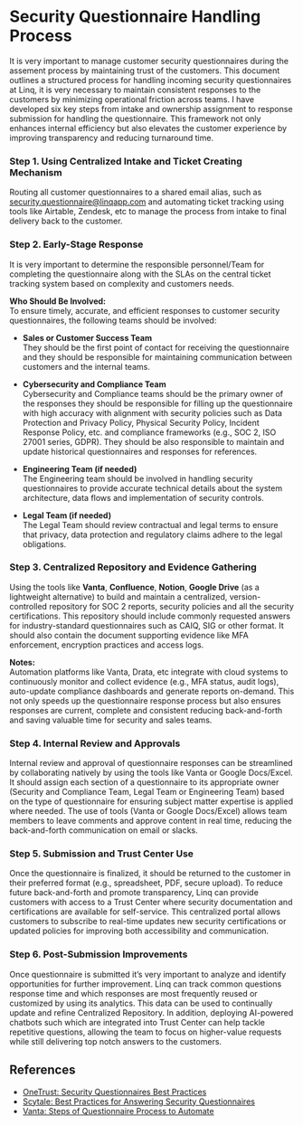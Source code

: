 # Security Questionnaire Handling Process

It is very important to manage customer security questionnaires during the assement process by maintaining trust of the customers. This document outlines a structured process for handling incoming security questionnaires at Linq, it is very necessary to maintain consistent responses to the customers by minimizing operational friction across teams.
I have developed six key steps from intake and ownership assignment to response submission for handling the questionnaire. This framework not only enhances internal efficiency but also elevates the customer experience by improving transparency and reducing turnaround time.

### Step 1. Using Centralized Intake and Ticket Creating Mechanism  
Routing all customer questionnaires to a shared email alias, such as security.questionnaire@linqapp.com and automating ticket tracking using tools like Airtable, Zendesk, etc to manage the process from intake to final delivery back to the customer.

### Step 2. Early-Stage Response  
It is very important to determine the responsible personnel/Team for completing the questionnaire along with the SLAs on the central ticket tracking system based on complexity and customers needs.

**Who Should Be Involved:**  
To ensure timely, accurate, and efficient responses to customer security questionnaires, the following teams should be involved:

- **Sales or Customer Success Team**  
They should be the first point of contact for receiving the questionnaire and they should be responsible for maintaining communication between customers and the internal teams.

- **Cybersecurity and Compliance Team**  
Cybersecurity and Compliance teams should be the primary owner of the responses they should be responsible for filling up the questionnaire with high accuracy with alignment with security policies such as Data Protection and Privacy Policy, Physical Security Policy, Incident Response Policy, etc. and compliance frameworks (e.g., SOC 2, ISO 27001 series, GDPR). They should be also responsible to maintain and update historical questionnaires and responses for references.

- **Engineering Team (if needed)**  
The Engineering team should be involved in handling security questionnaires to provide accurate technical details about the system architecture, data flows and implementation of security controls.

- **Legal Team (if needed)**  
The Legal Team should review contractual and legal terms to ensure that privacy, data protection and regulatory claims adhere to the legal obligations.

### Step 3. Centralized Repository and Evidence Gathering  
Using the tools like **Vanta**, **Confluence**, **Notion**, **Google Drive** (as a lightweight alternative) to build and maintain a centralized, version-controlled repository for SOC 2 reports, security policies and all the security certifications. This repository should include commonly requested answers for industry-standard questionnaires such as CAIQ, SIG or other format. It should also contain the document supporting evidence like MFA enforcement, encryption practices and access logs.

**Notes:**  
Automation platforms like Vanta, Drata, etc integrate with cloud systems to continuously monitor and collect evidence (e.g., MFA status, audit logs), auto-update compliance dashboards and generate reports on-demand. This not only speeds up the questionnaire response process but also ensures responses are current, complete and consistent reducing back-and-forth and saving valuable time for security and sales teams.

### Step 4. Internal Review and Approvals  
Internal review and approval of questionnaire responses can be streamlined by collaborating natively by using the tools like Vanta or Google Docs/Excel. It should assign each section of a questionnaire to its appropriate owner (Security and Compliance Team, Legal Team or Engineering Team) based on the type of questionnaire for ensuring subject matter expertise is applied where needed. The use of tools (Vanta or Google Docs/Excel) allows team members to leave comments and approve content in real time, reducing the back-and-forth communication on email or slacks.

### Step 5. Submission and Trust Center Use  
Once the questionnaire is finalized, it should be returned to the customer in their preferred format (e.g., spreadsheet, PDF, secure upload). To reduce future back-and-forth and promote transparency, Linq can provide customers with access to a Trust Center where security documentation and certifications are available for self-service. This centralized portal allows customers to subscribe to real-time updates new security certifications or updated policies for improving both accessibility and communication.

### Step 6. Post-Submission Improvements  
Once questionnaire is submitted it’s very important to analyze and identify opportunities for further improvement. Linq can track common questions response time and which responses are most frequently reused or customized by using its analytics. This data can be used to continually update and refine Centralized Repository. In addition, deploying AI-powered chatbots such which are integrated into Trust Center can help tackle repetitive questions, allowing the team to focus on higher-value requests while still delivering top notch answers to the customers.


## References

- [OneTrust: Security Questionnaires Best Practices](https://www.onetrust.com/blog/security-questionnaires-best-practices/)
- [Scytale: Best Practices for Answering Security Questionnaires](https://scytale.ai/resources/best-practices-for-answering-security-questionnaires/)
- [Vanta: Steps of Questionnaire Process to Automate](https://www.vanta.com/resources/steps-of-questionnaire-process-to-automate)

